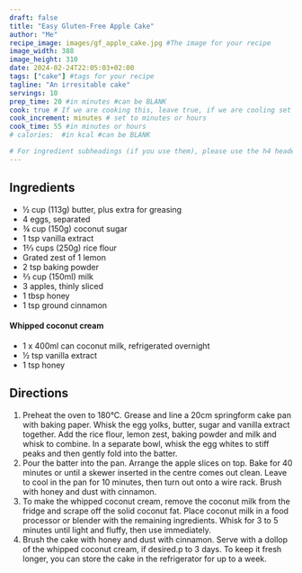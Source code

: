```yaml
---
draft: false
title: "Easy Gluten-Free Apple Cake"
author: "Me"
recipe_image: images/gf_apple_cake.jpg #The image for your recipe
image_width: 388
image_height: 310
date: 2024-02-24T22:05:03+02:00
tags: ["cake"] #tags for your recipe
tagline: "An irresitable cake"
servings: 10
prep_time: 20 #in minutes #can be BLANK
cook: true # If we are cooking this, leave true, if we are cooling set to false
cook_increment: minutes # set to minutes or hours
cook_time: 55 #in minutes or hours
# calories:  #in kcal #can be BLANK

# For ingredient subheadings (if you use them), please use the h4 header.  For print view I have those elements targeted
---
```



## Ingredients

- ½ cup (113g) butter, plus extra for greasing
- 4 eggs, separated
- ¾ cup (150g) coconut sugar
- 1 tsp vanilla extract
- 1⅔ cups (250g) rice flour
- Grated zest of 1 lemon
- 2 tsp baking powder
- ⅔ cup (150ml) milk
- 3 apples, thinly sliced
- 1 tbsp honey
- 1 tsp ground cinnamon

#### Whipped coconut cream
- 1 x 400ml can coconut milk, refrigerated overnight
- ½ tsp vanilla extract
- 1 tsp honey

## Directions

1. Preheat the oven to 180°C. Grease and line a 20cm springform cake pan with baking paper. Whisk the egg yolks, butter, sugar and vanilla extract together. Add the rice flour, lemon zest, baking powder and milk and whisk to combine. In a separate bowl, whisk the egg whites to stiff peaks and then gently fold into the batter.
2. Pour the batter into the pan. Arrange the apple slices on top. Bake for 40 minutes or until a skewer inserted in the centre comes out clean. Leave to cool in the pan for 10 minutes, then turn out onto a wire rack. Brush with honey and dust with cinnamon.
3. To make the whipped coconut cream, remove the coconut milk from the fridge and scrape off the solid coconut fat. Place coconut milk in a food processor or blender with the remaining ingredients. Whisk for 3 to 5 minutes until light and fluffy, then use immediately.
4. Brush the cake with honey and dust with cinnamon. Serve with a dollop of the whipped coconut cream, if desired.p to 3 days. To keep it fresh longer, you can store the cake in the refrigerator for up to a week.
